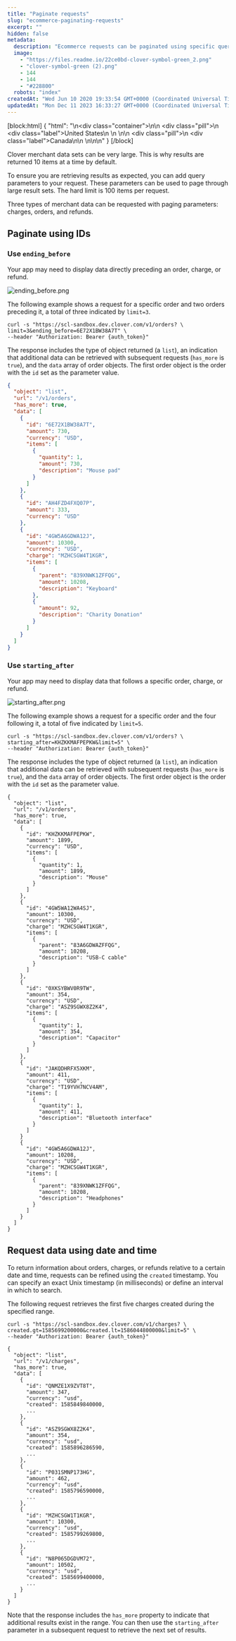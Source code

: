 ```yaml
---
title: "Paginate requests"
slug: "ecommerce-paginating-requests"
excerpt: ""
hidden: false
metadata: 
  description: "Ecommerce requests can be paginated using specific query parameters."
  image: 
    - "https://files.readme.io/22ce0bd-clover-symbol-green_2.png"
    - "clover-symbol-green (2).png"
    - 144
    - 144
    - "#228800"
  robots: "index"
createdAt: "Wed Jun 10 2020 19:33:54 GMT+0000 (Coordinated Universal Time)"
updatedAt: "Mon Dec 11 2023 16:33:27 GMT+0000 (Coordinated Universal Time)"
---
```

[block:html]
{
  "html": "<!--JIRA DS-3008; Region pill icon added to topic on 2.27.2023-->\n<div class=\"container\">\n<!--US-->\n  <div class=\"pill\">\n    <div class=\"label\">United States</div>\n   \n  </div>\n<!--Canada-->\n  <div class=\"pill\">\n    <div class=\"label\">Canada</div>\n</div>\n  \n</div>\n\n<style>\nbody {\n  font-family: \"Segoe UI\", \"Roboto\",\n    \"Segoe UI Symbol\";\n}\n.container {\n  align-items: center;\n  min-width: 10%;\n  text-align: left;\n   overflow: auto;\n}\n/*Pill format*/\n.pill {\n  background: #44BB44;\n  border: .5px solid #44BB44;\n  margin-left: 5px;\n  overflow: auto;\n\n}\n/*Text positioning inside the pill*/\n.pill,\n.pill__addon {\n  display: inline-block;\n  box-sizing: border-box;\n  padding: 0px 10px;\n  border-radius: 10px;\n  position: relative;\n  height: 1.5rem;\n}\n/*Text format inside the pill*/\n.pill .label,\n.pill__addon .label {\n  font-style: normal;\n  font-weight: normal;\n  font-size: 0.70rem;\n  color: #fff;\n  display: inline-block;\n  vertical-align: middle;\n \n}\n</style>"
}
[/block]


Clover merchant data sets can be very large. This is why results are returned 10 items at a time by default.

To ensure you are retrieving results as expected, you can add query parameters to your request. These parameters can be used to page through large result sets. The hard limit is 100 items per request.

Three types of merchant data can be requested with paging parameters: charges, orders, and refunds.

## Paginate using IDs

### Use `ending_before`

Your app may need to display data directly preceding an order, charge, or refund.

![](https://files.readme.io/d27b77a-ending_before.png "ending_before.png")

The following example shows a request for a specific order and two orders preceding it, a total of three indicated by `limit=3`.

```curl Request orders preceding the specified order
curl -s "https://scl-sandbox.dev.clover.com/v1/orders? \
limit=3&ending_before=6E72X1BW38A7T" \
--header "Authorization: Bearer {auth_token}"
```

The response includes the type of object returned (a `list`), an indication that additional data can be retrieved with subsequent requests (`has_more` is `true`), and the `data` array of order objects. The first order object is the order with the `id` set as the parameter value.

```json
{
  "object": "list",
  "url": "/v1/orders",
  "has_more": true,
  "data": [
    {
      "id": "6E72X1BW38A7T",
      "amount": 730,
      "currency": "USD",
      "items": [
        {
          "quantity": 1,
          "amount": 730,
          "description": "Mouse pad"
        }
      ]
    },
    {
      "id": "AH4FZD4FXQ07P",
      "amount": 333,
      "currency": "USD"
    },
    {
      "id": "4GW5A6GDWA12J",
      "amount": 10300,
      "currency": "USD",
      "charge": "MZHCSGW4T1KGR",
      "items": [
        {
          "parent": "839XNWK1ZFFQG",
          "amount": 10208,
          "description": "Keyboard"
        },
        {
          "amount": 92,
          "description": "Charity Donation"
        }
      ]
    }
  ]
}
```

### Use `starting_after`

Your app may need to display data that follows a specific order, charge, or refund. 

![](https://files.readme.io/231f9ca-starting_after.png "starting_after.png")

The following example shows a request for a specific order and the four following it, a total of five indicated by `limit=5`.

```curl Request orders after the specified order
curl -s "https://scl-sandbox.dev.clover.com/v1/orders? \ 
starting_after=KHZKKMAFPEPKW&limit=5" \
--header "Authorization: Bearer {auth_token}"
```

The response includes the type of object returned (a `list`), an indication that additional data can be retrieved with subsequent requests (`has_more` is `true`), and the `data` array of order objects. The first order object is the order with the `id` set as the parameter value.

```text starting_after response
{
  "object": "list",
  "url": "/v1/orders",
  "has_more": true,
  "data": [
    {
      "id": "KHZKKMAFPEPKW",
      "amount": 1899,
      "currency": "USD",
      "items": [
        {
          "quantity": 1,
          "amount": 1899,
          "description": "Mouse"
        }
      ]
    },
    {
      "id": "4GW5WA12WA4SJ",
      "amount": 10300,
      "currency": "USD",
      "charge": "MZHCSGW4T1KGR",
      "items": [
        {
          "parent": "83A6GDWAZFFQG",
          "amount": 10208,
          "description": "USB-C cable"
        }
      ]
    },
    {
      "id": "0XKSYBWV0R9TW",
      "amount": 354,
      "currency": "USD",
      "charge": "ASZ9SGWX8Z2K4",
      "items": [
        {
          "quantity": 1,
          "amount": 354,
          "description": "Capacitor"
        }
      ]
    },
    {
      "id": "JAKQDHRFX5XKM",
      "amount": 411,
      "currency": "USD",
      "charge": "T19YVH7NCV4AM",
      "items": [
        {
          "quantity": 1,
          "amount": 411,
          "description": "Bluetooth interface"
        }
      ]
    }
    {
      "id": "4GW5A6GDWA12J",
      "amount": 10208,
      "currency": "USD",
      "charge": "MZHCSGW4T1KGR",
      "items": [
        {
          "parent": "839XNWK1ZFFQG",
          "amount": 10208,
          "description": "Headphones"
        }
      ]
    }
  ]
}
```

## Request data using date and time

To return information about orders, charges, or refunds relative to a certain date and time, requests can be refined using the `created` timestamp. You can specify an exact Unix timestamp (in milliseconds) or define an interval in which to search. 

The following request retrieves the first five charges created during the specified range.

```curl Request first five charges for a date/time range
curl -s "https://scl-sandbox.dev.clover.com/v1/charges? \
created.gt=1585699200000&created.lt=1586044800000&limit=5" \
--header "Authorization: Bearer {auth_token}"
```

~~~text \`created\` range response
{
  "object": "list",
  "url": "/v1/charges",
  "has_more": true,
  "data": [
    {
      "id": "QNMZE1X9ZVT8T",
      "amount": 347,
      "currency": "usd",
      "created": 1585849840000,
      ...
    },
    {
      "id": "ASZ9SGWX8Z2K4",
      "amount": 354,
      "currency": "usd",
      "created": 1585896286590,
      ...
    },
    {
      "id": "P031SMNP173HG",
      "amount": 462,
      "currency": "usd",
      "created": 1585796590000,
      ...
    },
    {
      "id": "MZHCSGW1T1KGR",
      "amount": 10300,
      "currency": "usd",
      "created": 1585799269800,
      ...
    },
    {
      "id": "N8P065DGDVM72",
      "amount": 10502,
      "currency": "usd",
      "created": 1585699400000,
      ...
    }
  ]
}
~~~

Note that the response includes the `has_more` property to indicate that additional results exist in the range. You can then use the `starting_after` parameter in a subsequent request to retrieve the next set of results.
